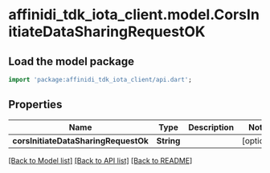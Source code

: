 # affinidi_tdk_iota_client.model.CorsInitiateDataSharingRequestOK

## Load the model package

```dart
import 'package:affinidi_tdk_iota_client/api.dart';
```

## Properties

| Name                                 | Type       | Description | Notes      |
| ------------------------------------ | ---------- | ----------- | ---------- |
| **corsInitiateDataSharingRequestOk** | **String** |             | [optional] |

[[Back to Model list]](../README.md#documentation-for-models) [[Back to API list]](../README.md#documentation-for-api-endpoints) [[Back to README]](../README.md)

